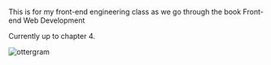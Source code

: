 This is for my front-end engineering class as we go through the book Front-end Web Development 

Currently up to chapter 4.  


![ottergram](https://user-images.githubusercontent.com/19671794/30287941-cf29ec0a-96db-11e7-9130-8ee98877d6fd.JPG)
